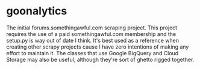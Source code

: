 # goonalytics

The initial forums.somethingawful.com scraping project. This project requires the use of a paid somethingawful.com membership and 
the setup.py is way out of date I think. It's best used as a reference when creating other scrapy projects cause I have zero 
intentions of making any effort to maintain it. The classes that use Google BigQuery and Cloud Storage may also be useful, although they're sort of ghetto rigged together.
